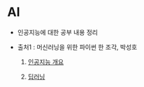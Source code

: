 # AI
- 인공지능에 대한 공부 내용 정리
- 출처1 : 머신러닝을 위한 파이썬 한 조각, 박성호

  1. [인공지능 개요](./AI_overview.md)

  2. [딥러닝](./DeapLearning.md)
